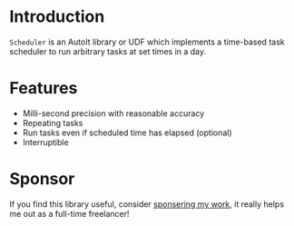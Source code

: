 # Introduction

`Scheduler` is an AutoIt library or UDF which implements a time-based task scheduler to run arbitrary tasks at set times in a day.

# Features

* Milli-second precision with reasonable accuracy
* Repeating tasks
* Run tasks even if scheduled time has elapsed (optional)
* Interruptible

# Sponsor

If you find this library useful, consider [sponsering my work](https://github.com/sponsors/TheDcoder), it really helps me out as a full-time freelancer!
